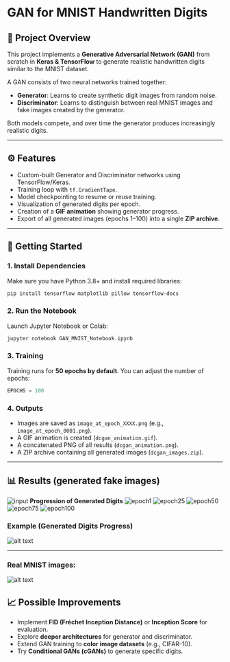 # GAN for MNIST Handwritten Digits

## 📌 Project Overview
This project implements a **Generative Adversarial Network (GAN)** from scratch in **Keras & TensorFlow** to generate realistic handwritten digits similar to the MNIST dataset.

A GAN consists of two neural networks trained together:
- **Generator**: Learns to create synthetic digit images from random noise.
- **Discriminator**: Learns to distinguish between real MNIST images and fake images created by the generator.

Both models compete, and over time the generator produces increasingly realistic digits.

---

## ⚙️ Features
- Custom-built Generator and Discriminator networks using TensorFlow/Keras.
- Training loop with `tf.GradientTape`.
- Model checkpointing to resume or reuse training.
- Visualization of generated digits per epoch.
- Creation of a **GIF animation** showing generator progress.
- Export of all generated images (epochs 1–100) into a single **ZIP archive**.

---

## 🚀 Getting Started

### 1. Install Dependencies
Make sure you have Python 3.8+ and install required libraries:

```bash
pip install tensorflow matplotlib pillow tensorflow-docs
```

### 2. Run the Notebook
Launch Jupyter Notebook or Colab:

```bash
jupyter notebook GAN_MNIST_Notebook.ipynb
```

### 3. Training
Training runs for **50 epochs by default**. You can adjust the number of epochs:

```python
EPOCHS = 100
```

### 4. Outputs
- Images are saved as `image_at_epoch_XXXX.png` (e.g., `image_at_epoch_0001.png`).
- A GIF animation is created (`dcgan_animation.gif`).
- A concatenated PNG of all results (`dcgan_animation.png`).
- A ZIP archive containing all generated images (`dcgan_images.zip`).

---

## 📊 Results (generated fake images)
![input](input.png)
**Progression of Generated Digits**
![epoch1](DCGAN_Images/image_at_epoch_0001.png)
![epoch25](DCGAN_Images/image_at_epoch_0025.png)
![epoch50](DCGAN_Images/image_at_epoch_0050.png)
![epoch75](DCGAN_Images/image_at_epoch_0075.png)
![epoch100](DCGAN_Images/image_at_epoch_0100.png)


### Example (Generated Digits Progress)
![alt text](DGSCAN_animation.gif)

---

### Real MNIST images:
![alt text](<Screenshot 2568-09-29 at 5.03.01 PM.png>)

## 📈 Possible Improvements
- Implement **FID (Fréchet Inception Distance)** or **Inception Score** for evaluation.
- Explore **deeper architectures** for generator and discriminator.
- Extend GAN training to **color image datasets** (e.g., CIFAR-10).
- Try **Conditional GANs (cGANs)** to generate specific digits.



